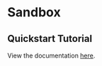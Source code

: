# Sandbox

## Quickstart Tutorial

View the documentation [here](https://rivet.gg/docs/html5/tutorials/quickstart).

